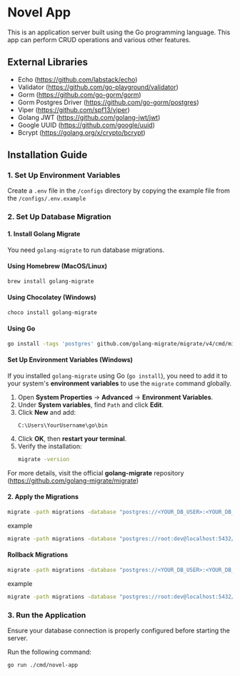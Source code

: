 # Novel App

This is an application server built using the Go programming language. This app can perform CRUD operations and various other features.

## External Libraries
- Echo (https://github.com/labstack/echo)
- Validator (https://github.com/go-playground/validator)
- Gorm (https://github.com/go-gorm/gorm)
- Gorm Postgres Driver (https://github.com/go-gorm/postgres)
- Viper (https://github.com/spf13/viper)
- Golang JWT (https://github.com/golang-jwt/jwt)
- Google UUID (https://github.com/google/uuid)
- Bcrypt (https://golang.org/x/crypto/bcrypt)


## Installation Guide

### 1. Set Up Environment Variables
Create a `.env` file in the `/configs` directory by copying the example file from the `/configs/.env.example`

### 2. Set Up Database Migration

#### 1. Install Golang Migrate
You need `golang-migrate` to run database migrations. 

#### Using Homebrew (MacOS/Linux)
```sh
brew install golang-migrate
```

#### Using Chocolatey (Windows)
```sh
choco install golang-migrate
```

#### Using Go
```sh
go install -tags 'postgres' github.com/golang-migrate/migrate/v4/cmd/migrate@latest
```

#### Set Up Environment Variables (Windows)
If you installed `golang-migrate` using Go (`go install`), you need to add it to your system's **environment variables** to use the `migrate` command globally.

1. Open **System Properties** → **Advanced** → **Environment Variables**.
2. Under **System variables**, find `Path` and click **Edit**.
3. Click **New** and add:
   ```
   C:\Users\YourUsername\go\bin
   ```
4. Click **OK**, then **restart your terminal**.
5. Verify the installation:
   ```sh
   migrate -version
   ```

For more details, visit the official **golang-migrate** repository (https://github.com/golang-migrate/migrate)

#### 2. Apply the Migrations
```sh
migrate -path migrations -database "postgres://<YOUR_DB_USER>:<YOUR_DB_PASSWORD>@<YOUR_DB_HOST>:<YOUR_DB_PORT>/<YOUR_DB_NAME>?sslmode=disable" -verbose up
```
example
```sh
migrate -path migrations -database "postgres://root:dev@localhost:5432/novel_app?sslmode=disable" -verbose up
```
#### Rollback Migrations
```sh
migrate -path migrations -database "postgres://<YOUR_DB_USER>:<YOUR_DB_PASSWORD>@<YOUR_DB_HOST>:<YOUR_DB_PORT>/<YOUR_DB_NAME>?sslmode=disable" -verbose down
```
example
```sh
migrate -path migrations -database "postgres://root:dev@localhost:5432/novel_app?sslmode=disable" -verbose down
```

### 3. Run the Application

Ensure your database connection is properly configured before starting the server.

Run the following command:

```sh
go run ./cmd/novel-app
```

